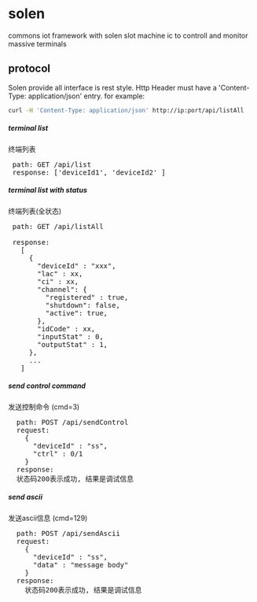 # solen
commons iot framework with solen slot machine ic to controll and monitor massive terminals

## protocol
Solen provide all interface is rest style. Http Header must have a 'Content-Type: application/json' entry.
 for example:
```bash
curl -H 'Content-Type: application/json' http://ip:port/api/listAll
```
##### terminal list
终端列表
<pre>
 path: GET /api/list
 response: ['deviceId1', 'deviceId2' ]
</pre>

##### terminal list with status
终端列表(全状态)
<pre>
 path: GET /api/listAll <br/>
 response:
   [
     {
       "deviceId" : "xxx",
       "lac" : xx,
       "ci" : xx,
       "channel": {
         "registered" : true,
         "shutdown": false,
         "active": true,
       },
       "idCode" : xx,
       "inputStat" : 0,
       "outputStat" : 1,
     },
     ...
   ]
</pre>

##### send control command
发送控制命令 (cmd=3)
<pre>
  path: POST /api/sendControl
  request:
    {
      "deviceId" : "ss",
      "ctrl" : 0/1
    }
  response:
  状态码200表示成功, 结果是调试信息  
</pre>

##### send ascii
发送ascii信息 (cmd=129)
<pre>
  path: POST /api/sendAscii
  request:
    {
      "deviceId" : "ss",
      "data" : "message body"
    }
  response:
    状态码200表示成功, 结果是调试信息  
</pre>
